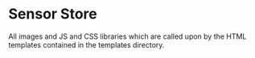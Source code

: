 # Sensor Store
All images and JS and CSS libraries which are called upon by the HTML templates contained in the templates directory.